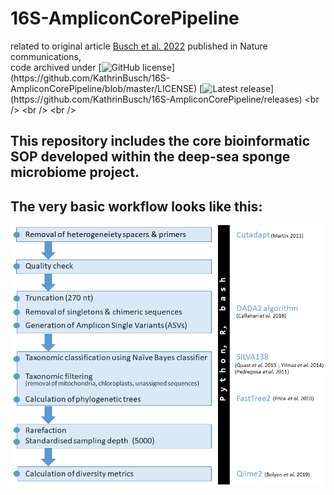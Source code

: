 # 16S-AmpliconCorePipeline
related to original article [Busch et al. 2022](https://www.nature.com/ncomms/ 'Busch et al. 2022') published in Nature communications, <br />
code archived under [![GitHub license](https://badgen.net/badge/license/MIT/blue?)](https://github.com/KathrinBusch/16S-AmpliconCorePipeline/blob/master/LICENSE) [![Latest release](https://badgen.net/badge/release/v1.0.0/blue?)](https://github.com/KathrinBusch/16S-AmpliconCorePipeline/releases)
<br />
<br />
<br />
## This repository includes the core bioinformatic SOP developed within the deep-sea sponge microbiome project.
## The very basic workflow looks like this:
![png](workflow.png)
